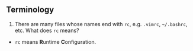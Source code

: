 ## Terminology
01. There are many files whose names end with `rc`, e.g. `.vimrc`, `~/.bashrc`, etc. What does `rc` means?
  - `rc` means **R**untime **C**onfiguration.




